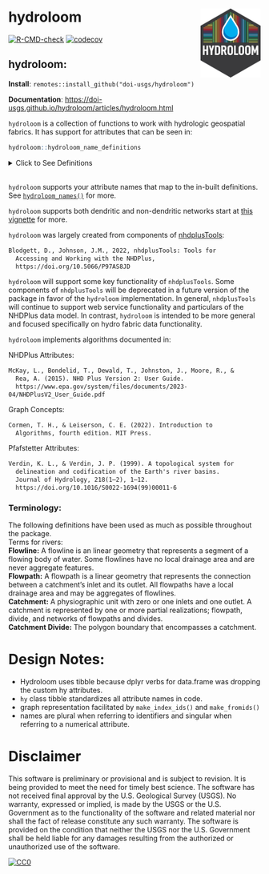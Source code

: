 
<!-- README.md is generated from README.Rmd. Please edit that file -->

# hydroloom <img src="man/figures/logo.png" align="right" alt="" width="120" />

[![R-CMD-check](https://github.com/DOI-USGS/hydroloom/actions/workflows/R-CMD-check.yaml/badge.svg)](https://github.com/DOI-USGS/hydroloom/actions/workflows/R-CMD-check.yaml)
[![codecov](https://codecov.io/gh/doi-usgs/hydroloom/branch/main/graph/badge.svg)](https://app.codecov.io/gh/doi-usgs/hydroloom)

## hydroloom:

**Install**: `remotes::install_github("doi-usgs/hydroloom")`

**Documentation**:
<https://doi-usgs.github.io/hydroloom/articles/hydroloom.html>

`hydroloom` is a collection of functions to work with hydrologic
geospatial fabrics. It has support for attributes that can be seen in:

``` r
hydroloom::hydroloom_name_definitions
```

<details>
<summary>
Click to See Definitions
</summary>

| Name                      | Definition                                                                                                                                                                                            |
|:--------------------------|:------------------------------------------------------------------------------------------------------------------------------------------------------------------------------------------------------|
| id                        | shared network identifier for catchment divide and flowpath or flowline                                                                                                                               |
| toid                      | indicates to the downstream id. May or may not be dendritic                                                                                                                                           |
| fromnode                  | indicates the node representing the nexus upstream of a catchment                                                                                                                                     |
| tonode                    | indicates the node represneting the nexus downstream of a catchment                                                                                                                                   |
| divergence                | indicates whether a catchment is not downstream of a diversion (0), the primary path downstream of a divergence (1), or a minor path downstream of a diversion (2).                                   |
| wbid                      | waterbody id                                                                                                                                                                                          |
| total_da_sqkm             | total drainage area at the outlet of a catchment                                                                                                                                                      |
| da_sqkm                   | local drainage area of a catchment                                                                                                                                                                    |
| length_km                 | length of a single catchment’s flowpath                                                                                                                                                               |
| pathlength_km             | distance from the outlet of a catchment to the terminal outlet of a network                                                                                                                           |
| arbolate_sum              | total accumulated length of all upstream flowlines                                                                                                                                                    |
| topo_sort                 | Similar to hydrosequence in NHDPlus. Large topo_sort values are upstream of small topo_sort values. Note that there are many valid topological sort orders of a directed graph.                       |
| up_topo_sort              | topo sort value of the upstream mainstem                                                                                                                                                              |
| dn_topo_sort              | topo sort value of the downstream mainstem                                                                                                                                                            |
| dn_minor_topo_sort        | topo sort value of the downstream minor network element with the smallest id                                                                                                                          |
| terminal_topo_sort        | topo sort value of the outlet network element                                                                                                                                                         |
| terminal_flag             | 1 for network terminous 0 for within network                                                                                                                                                          |
| terminal_id               | id of terminal catchment for entire drainage basin                                                                                                                                                    |
| start_flag                | 1 for a headwater, 0 otherwise                                                                                                                                                                        |
| levelpath                 | provides an identifier for the collection of flowpaths that make up a single mainstem flowpath of a drainage basin                                                                                    |
| up_levelpath              | levelpath value of the upstream mainstem                                                                                                                                                              |
| dn_levelpath              | levelpath value of the downstream mainstem                                                                                                                                                            |
| levelpath_outlet_id       | id of outlet catchment of a levelpath                                                                                                                                                                 |
| stream_level              | starting at 1 for coastal terminals and 4 for inland terminals increments by 1 for each smaller tributary level                                                                                       |
| dn_stream_level           | stream level of downstream mainstem network element                                                                                                                                                   |
| stream_order              | starting at 1 for headwaters increments by 1 for each larger tributary level, divergences adopt stream order from upstream but returning divergent network does not increment stream order            |
| stream_calculator         | starting at 1 for headwaters and 0 along divirted paths increments by 1 for each larger tributary level, does no increment along diverted paths. Is equal to stream_order along the dendritic network |
| feature_type              | descriptive feature type monicker                                                                                                                                                                     |
| feature_type_code         | compact feature type identifier                                                                                                                                                                       |
| vector_proc_unit          | identifier for processing units based on vector encapsulation                                                                                                                                         |
| raster_proc_unit          | identifier for processing units based on raster encapsulation                                                                                                                                         |
| id_measure                | interpolative linear reference measure along a single identified feature                                                                                                                              |
| aggregate_id              | aggregate identifier useful for ‘reach’ or ‘flowpath’ aggregation of flowlines                                                                                                                        |
| aggregate_id_measure      | interpolative linear reference measure along an aggregate feature                                                                                                                                     |
| aggregate_id_from_measure | interpolative linear reference for downstream end of a single feature that makes up an aggregate feature                                                                                              |
| aggregate_id_to_measure   | interpolative linear reference for the upstream end of a single feature that makes up an aggregate feature                                                                                            |
| point_id                  | identifier of hydrologic location point                                                                                                                                                               |
| offset                    | offset distance from point to line in units of linear reference analysis units                                                                                                                        |

</details>

<br/>

`hydroloom` supports your attribute names that map to the in-built
definitions. See
[`hydroloom_names()`](https://doi-usgs.github.io/hydroloom/reference/hydroloom_names.html)
for more.

`hydroloom` supports both dendritic and non-dendritic networks start at
[this
vignette](https://doi-usgs.github.io/hydroloom/articles/non-dendritic.html)
for more.

`hydroloom` was largely created from components of
[nhdplusTools](https://doi.org/10.5066/P97AS8JD):

    Blodgett, D., Johnson, J.M., 2022, nhdplusTools: Tools for
      Accessing and Working with the NHDPlus,
      https://doi.org/10.5066/P97AS8JD

`hydroloom` will support some key functionality of `nhdplusTools`. Some
components of `nhdplusTools` will be deprecated in a future version of
the package in favor of the `hydroloom` implementation. In general,
`nhdplusTools` will continue to support web service functionality and
particulars of the NHDPlus data model. In contrast, `hydroloom` is
intended to be more general and focused specifically on hydro fabric
data functionality.

`hydroloom` implements algorithms documented in:

NHDPlus Attributes:

    McKay, L., Bondelid, T., Dewald, T., Johnston, J., Moore, R., & 
      Rea, A. (2015). NHD Plus Version 2: User Guide. 
      https://www.epa.gov/system/files/documents/2023-04/NHDPlusV2_User_Guide.pdf

Graph Concepts:

    Cormen, T. H., & Leiserson, C. E. (2022). Introduction to 
      Algorithms, fourth edition. MIT Press.

Pfafstetter Attributes:

    Verdin, K. L., & Verdin, J. P. (1999). A topological system for 
      delineation and codification of the Earth's river basins. 
      Journal of Hydrology, 218(1–2), 1–12. 
      https://doi.org/10.1016/S0022-1694(99)00011-6

### Terminology:

The following definitions have been used as much as possible throughout
the package.  
Terms for rivers:  
**Flowline:** A flowline is an linear geometry that represents a segment
of a flowing body of water. Some flowlines have no local drainage area
and are never aggregate features.  
**Flowpath:** A flowpath is a linear geometry that represents the
connection between a catchment’s inlet and its outlet. All flowpaths
have a local drainage area and may be aggregates of flowlines.  
**Catchment:** A physiographic unit with zero or one inlets and one
outlet. A catchment is represented by one or more partial realizations;
flowpath, divide, and networks of flowpaths and divides.  
**Catchment Divide:** The polygon boundary that encompasses a catchment.

# Design Notes:

- Hydroloom uses tibble because dplyr verbs for data.frame was dropping
  the custom hy attributes.
- `hy` class tibble standardizes all attribute names in code.
- graph representation facilitated by `make_index_ids()` and
  `make_fromids()`
- names are plural when referring to identifiers and singular when
  referring to a numerical attribute.

# Disclaimer

This software is preliminary or provisional and is subject to revision.
It is being provided to meet the need for timely best science. The
software has not received final approval by the U.S. Geological Survey
(USGS). No warranty, expressed or implied, is made by the USGS or the
U.S. Government as to the functionality of the software and related
material nor shall the fact of release constitute any such warranty. The
software is provided on the condition that neither the USGS nor the U.S.
Government shall be held liable for any damages resulting from the
authorized or unauthorized use of the software.

[![CC0](https://i.creativecommons.org/p/zero/1.0/88x31.png)](https://creativecommons.org/publicdomain/zero/1.0/)
